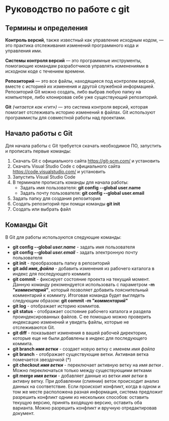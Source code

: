 # Руководство по работе с git

## Термины и определения

**Контроль версий**, также известный как управление исходным кодом, — это практика отслеживания изменений программного кода и управления ими.

**Системы контроля версий** — это программные инструменты, помогающие командам разработчиков управлять изменениями в исходном коде с течением времени.

**Репозиторий** — это все файлы, находящиеся под контролем версий, вместе с историей их изменения и другой служебной информацией. Репозиторий Git можно создать, либо выбрав любую папку на компьютере, либо клонировав себе уже существующий репозиторий.

**Git** *(читается как «гит»)* — это система контроля версий, которая помогает отслеживать историю изменений в файлах. Git используют программисты для совместной работы над проектами.

## Начало работы с Git

Для начала работы с Git требуется скачать необходимое ПО, запустить и прописать первые команды:

1. Скачать Git с официального сайта https://git-scm.com/ и установить
2. Скачать Visual Studio Code с официального сайта https://code.visualstudio.com/ и установить
3. Запустить Visual Studio Code
4. В терминале прописать команды для начала работы:
    * Задать имя пользователя: **git config --global user.name**
    * Задать почту пользователя: **git config --global user.email**
5. Задать папку для создания репозитория
6. Создать репозиторий при помщи команды **git init**
7. Создать или выбрать файл  

## Команды Git

В Git для работы используются следующие команды: 
* **git config --global _user.name_** - задать имя пользователя
* **git config --global _user.email_** - задать электронную почту пользователя
* **git init** - преобразовать папку в репозиторий
* **git add _имя_файла_** - добавить изменения из рабочего каталога в индекс для последующего коммита
* **git commit** - фиксирует состояние проекта на текущий момент. Данную команду рекомендуется использовать с параметром **-m "_комментарий_"**, который позволяет добавить пояснительный комментарий к коммиту. Итоговая команда будет выглядеть следующим образом: **git commit -m "_комментарий_"**
* **git log** - отображает историю коммитов.
* **git status** - отображает состояние рабочего каталога и раздела проиндексированных файлов. С ее помощью можно проверить индексацию изменений и увидеть файлы, которые не отслеживаются Git.
* **git diff** - показывает изменения в вашей рабочей директории, которые еще не были добавлены в индекс для последующего коммита.
* **git branch _имя ветки_** - создает новую ветку с именем _имя файла_
* **git branch** - отображает существующие ветки. Активная ветка помечается звездочкой (*)
* **git checkout _имя ветки_** - переключает активную ветку на _имя ветки_ . Можно переключаться только между существующими ветками
* **git merge _имя ветки_** - добавляет данные из ветки _имя ветки_ в активну ветку. При добавлении (слиянии) веток происходит анализ данных на соответствие. Если происхоит конфликт, когда в одном и том же месте расположена разная информация, система предложит разрешить конфликт одним из нескольких способов: оставить текущую версию, принять входящую версию, оставить оба варианта. Можно разрешить конфликт и вручную отредактировав документ.
